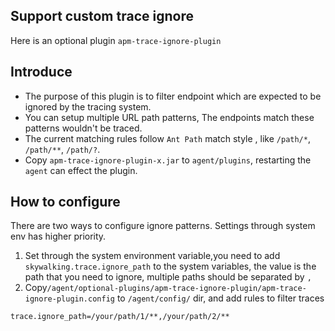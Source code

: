 ## Support custom trace ignore
Here is an optional plugin `apm-trace-ignore-plugin`

## Introduce
- The purpose of this plugin is to filter endpoint which are expected to be ignored by the tracing system.
- You can setup multiple URL path patterns, The endpoints match these patterns wouldn't be traced.
- The current matching rules follow `Ant Path` match style , like `/path/*`, `/path/**`, `/path/?`.
- Copy `apm-trace-ignore-plugin-x.jar` to `agent/plugins`, restarting the `agent` can effect the plugin.                                                                                                         

## How to configure
There are two ways to configure ignore patterns. Settings through system env has higher priority.
 1. Set through the system environment variable,you need to add `skywalking.trace.ignore_path` to the system variables, the value is the path that you need to ignore, multiple paths should be separated by `,`
 2. Copy`/agent/optional-plugins/apm-trace-ignore-plugin/apm-trace-ignore-plugin.config` to `/agent/config/` dir, and add rules to filter traces
```
trace.ignore_path=/your/path/1/**,/your/path/2/**
```

